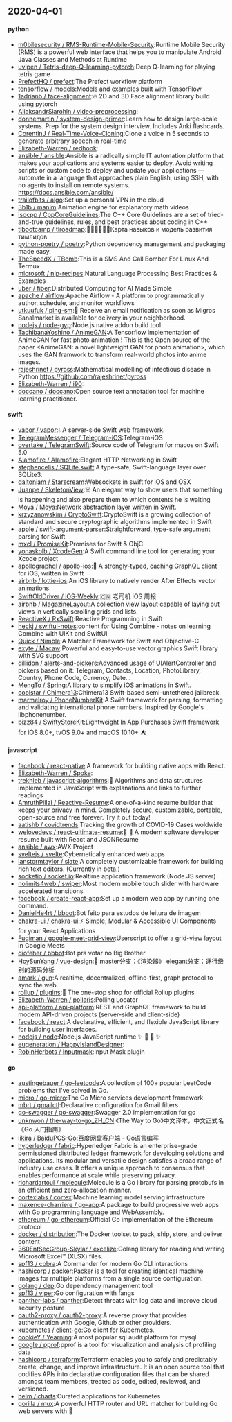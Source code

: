 ## 2020-04-01

#### python
* [m0bilesecurity / RMS-Runtime-Mobile-Security](https://github.com/m0bilesecurity/RMS-Runtime-Mobile-Security):Runtime Mobile Security (RMS) is a powerful web interface that helps you to manipulate Android Java Classes and Methods at Runtime
* [uvipen / Tetris-deep-Q-learning-pytorch](https://github.com/uvipen/Tetris-deep-Q-learning-pytorch):Deep Q-learning for playing tetris game
* [PrefectHQ / prefect](https://github.com/PrefectHQ/prefect):The Prefect workflow platform
* [tensorflow / models](https://github.com/tensorflow/models):Models and examples built with TensorFlow
* [1adrianb / face-alignment](https://github.com/1adrianb/face-alignment):🔥
2D and 3D Face alignment library build using pytorch
* [AliaksandrSiarohin / video-preprocessing](https://github.com/AliaksandrSiarohin/video-preprocessing):
* [donnemartin / system-design-primer](https://github.com/donnemartin/system-design-primer):Learn how to design large-scale systems. Prep for the system design interview. Includes Anki flashcards.
* [CorentinJ / Real-Time-Voice-Cloning](https://github.com/CorentinJ/Real-Time-Voice-Cloning):Clone a voice in 5 seconds to generate arbitrary speech in real-time
* [Elizabeth-Warren / redhook](https://github.com/Elizabeth-Warren/redhook):
* [ansible / ansible](https://github.com/ansible/ansible):Ansible is a radically simple IT automation platform that makes your applications and systems easier to deploy. Avoid writing scripts or custom code to deploy and update your applications — automate in a language that approaches plain English, using SSH, with no agents to install on remote systems. https://docs.ansible.com/ansible/
* [trailofbits / algo](https://github.com/trailofbits/algo):Set up a personal VPN in the cloud
* [3b1b / manim](https://github.com/3b1b/manim):Animation engine for explanatory math videos
* [isocpp / CppCoreGuidelines](https://github.com/isocpp/CppCoreGuidelines):The C++ Core Guidelines are a set of tried-and-true guidelines, rules, and best practices about coding in C++
* [tlbootcamp / tlroadmap](https://github.com/tlbootcamp/tlroadmap):👩🏼‍💻👨🏻‍💻Карта навыков и модель развития тимлидов
* [python-poetry / poetry](https://github.com/python-poetry/poetry):Python dependency management and packaging made easy.
* [TheSpeedX / TBomb](https://github.com/TheSpeedX/TBomb):This is a SMS And Call Bomber For Linux And Termux
* [microsoft / nlp-recipes](https://github.com/microsoft/nlp-recipes):Natural Language Processing Best Practices & Examples
* [uber / fiber](https://github.com/uber/fiber):Distributed Computing for AI Made Simple
* [apache / airflow](https://github.com/apache/airflow):Apache Airflow - A platform to programmatically author, schedule, and monitor workflows
* [utkuufuk / ping-sm](https://github.com/utkuufuk/ping-sm):🍎
Receive an email notification as soon as Migros Sanalmarket is available for delivery in your neighborhood.
* [nodejs / node-gyp](https://github.com/nodejs/node-gyp):Node.js native addon build tool
* [TachibanaYoshino / AnimeGAN](https://github.com/TachibanaYoshino/AnimeGAN):A Tensorflow implementation of AnimeGAN for fast photo animation ! This is the Open source of the paper <AnimeGAN: a novel lightweight GAN for photo animation>, which uses the GAN framwork to transform real-world photos into anime images.
* [rajeshrinet / pyross](https://github.com/rajeshrinet/pyross):Mathematical modelling of infectious disease in Python https://github.com/rajeshrinet/pyross
* [Elizabeth-Warren / i90](https://github.com/Elizabeth-Warren/i90):
* [doccano / doccano](https://github.com/doccano/doccano):Open source text annotation tool for machine learning practitioner.

#### swift
* [vapor / vapor](https://github.com/vapor/vapor):💧
A server-side Swift web framework.
* [TelegramMessenger / Telegram-iOS](https://github.com/TelegramMessenger/Telegram-iOS):Telegram-iOS
* [overtake / TelegramSwift](https://github.com/overtake/TelegramSwift):Source code of Telegram for macos on Swift 5.0
* [Alamofire / Alamofire](https://github.com/Alamofire/Alamofire):Elegant HTTP Networking in Swift
* [stephencelis / SQLite.swift](https://github.com/stephencelis/SQLite.swift):A type-safe, Swift-language layer over SQLite3.
* [daltoniam / Starscream](https://github.com/daltoniam/Starscream):Websockets in swift for iOS and OSX
* [Juanpe / SkeletonView](https://github.com/Juanpe/SkeletonView):☠️
An elegant way to show users that something is happening and also prepare them to which contents he is waiting
* [Moya / Moya](https://github.com/Moya/Moya):Network abstraction layer written in Swift.
* [krzyzanowskim / CryptoSwift](https://github.com/krzyzanowskim/CryptoSwift):CryptoSwift is a growing collection of standard and secure cryptographic algorithms implemented in Swift
* [apple / swift-argument-parser](https://github.com/apple/swift-argument-parser):Straightforward, type-safe argument parsing for Swift
* [mxcl / PromiseKit](https://github.com/mxcl/PromiseKit):Promises for Swift & ObjC.
* [yonaskolb / XcodeGen](https://github.com/yonaskolb/XcodeGen):A Swift command line tool for generating your Xcode project
* [apollographql / apollo-ios](https://github.com/apollographql/apollo-ios):📱
A strongly-typed, caching GraphQL client for iOS, written in Swift
* [airbnb / lottie-ios](https://github.com/airbnb/lottie-ios):An iOS library to natively render After Effects vector animations
* [SwiftOldDriver / iOS-Weekly](https://github.com/SwiftOldDriver/iOS-Weekly):🇨🇳
老司机 iOS 周报
* [airbnb / MagazineLayout](https://github.com/airbnb/MagazineLayout):A collection view layout capable of laying out views in vertically scrolling grids and lists.
* [ReactiveX / RxSwift](https://github.com/ReactiveX/RxSwift):Reactive Programming in Swift
* [heckj / swiftui-notes](https://github.com/heckj/swiftui-notes):content for Using Combine - notes on learning Combine with UIKit and SwiftUI
* [Quick / Nimble](https://github.com/Quick/Nimble):A Matcher Framework for Swift and Objective-C
* [exyte / Macaw](https://github.com/exyte/Macaw):Powerful and easy-to-use vector graphics Swift library with SVG support
* [dillidon / alerts-and-pickers](https://github.com/dillidon/alerts-and-pickers):Advanced usage of UIAlertController and pickers based on it: Telegram, Contacts, Location, PhotoLibrary, Country, Phone Code, Currency, Date...
* [MengTo / Spring](https://github.com/MengTo/Spring):A library to simplify iOS animations in Swift.
* [coolstar / Chimera13](https://github.com/coolstar/Chimera13):Chimera13 Swift-based semi-untethered jailbreak
* [marmelroy / PhoneNumberKit](https://github.com/marmelroy/PhoneNumberKit):A Swift framework for parsing, formatting and validating international phone numbers. Inspired by Google's libphonenumber.
* [bizz84 / SwiftyStoreKit](https://github.com/bizz84/SwiftyStoreKit):Lightweight In App Purchases Swift framework for iOS 8.0+, tvOS 9.0+ and macOS 10.10+ ⛺

#### javascript
* [facebook / react-native](https://github.com/facebook/react-native):A framework for building native apps with React.
* [Elizabeth-Warren / Spoke](https://github.com/Elizabeth-Warren/Spoke):
* [trekhleb / javascript-algorithms](https://github.com/trekhleb/javascript-algorithms):📝
Algorithms and data structures implemented in JavaScript with explanations and links to further readings
* [AmruthPillai / Reactive-Resume](https://github.com/AmruthPillai/Reactive-Resume):A one-of-a-kind resume builder that keeps your privacy in mind. Completely secure, customizable, portable, open-source and free forever. Try it out today!
* [aatishb / covidtrends](https://github.com/aatishb/covidtrends):Tracking the growth of COVID-19 Cases woldwide
* [welovedevs / react-ultimate-resume](https://github.com/welovedevs/react-ultimate-resume):💼
🎨
A modern software developer resume built with React and JSONResume
* [ansible / awx](https://github.com/ansible/awx):AWX Project
* [sveltejs / svelte](https://github.com/sveltejs/svelte):Cybernetically enhanced web apps
* [ianstormtaylor / slate](https://github.com/ianstormtaylor/slate):A completely customizable framework for building rich text editors. (Currently in beta.)
* [socketio / socket.io](https://github.com/socketio/socket.io):Realtime application framework (Node.JS server)
* [nolimits4web / swiper](https://github.com/nolimits4web/swiper):Most modern mobile touch slider with hardware accelerated transitions
* [facebook / create-react-app](https://github.com/facebook/create-react-app):Set up a modern web app by running one command.
* [DanielHe4rt / bbbot](https://github.com/DanielHe4rt/bbbot):Bot feito para estudos de leitura de imagem
* [chakra-ui / chakra-ui](https://github.com/chakra-ui/chakra-ui):⚡️
Simple, Modular & Accessible UI Components for your React Applications
* [Fugiman / google-meet-grid-view](https://github.com/Fugiman/google-meet-grid-view):Userscript to offer a grid-view layout in Google Meets
* [diofeher / bbbot](https://github.com/diofeher/bbbot):Bot pra votar no Big Brother
* [HcySunYang / vue-design](https://github.com/HcySunYang/vue-design):📖
master分支：《渲染器》 elegant分支：逐行级别的源码分析
* [amark / gun](https://github.com/amark/gun):A realtime, decentralized, offline-first, graph protocol to sync the web.
* [rollup / plugins](https://github.com/rollup/plugins):🍣
The one-stop shop for official Rollup plugins
* [Elizabeth-Warren / pollaris](https://github.com/Elizabeth-Warren/pollaris):Polling Locator
* [api-platform / api-platform](https://github.com/api-platform/api-platform):REST and GraphQL framework to build modern API-driven projects (server-side and client-side)
* [facebook / react](https://github.com/facebook/react):A declarative, efficient, and flexible JavaScript library for building user interfaces.
* [nodejs / node](https://github.com/nodejs/node):Node.js JavaScript runtime
✨
🐢
🚀
✨
* [eugeneration / HappyIslandDesigner](https://github.com/eugeneration/HappyIslandDesigner):
* [RobinHerbots / Inputmask](https://github.com/RobinHerbots/Inputmask):Input Mask plugin

#### go
* [austingebauer / go-leetcode](https://github.com/austingebauer/go-leetcode):A collection of 100+ popular LeetCode problems that I've solved in Go.
* [micro / go-micro](https://github.com/micro/go-micro):The Go Micro services development framework
* [mbrt / gmailctl](https://github.com/mbrt/gmailctl):Declarative configuration for Gmail filters
* [go-swagger / go-swagger](https://github.com/go-swagger/go-swagger):Swagger 2.0 implementation for go
* [unknwon / the-way-to-go_ZH_CN](https://github.com/unknwon/the-way-to-go_ZH_CN):《The Way to Go》中文译本，中文正式名《Go 入门指南》
* [iikira / BaiduPCS-Go](https://github.com/iikira/BaiduPCS-Go):百度网盘客户端 - Go语言编写
* [hyperledger / fabric](https://github.com/hyperledger/fabric):Hyperledger Fabric is an enterprise-grade permissioned distributed ledger framework for developing solutions and applications. Its modular and versatile design satisfies a broad range of industry use cases. It offers a unique approach to consensus that enables performance at scale while preserving privacy.
* [richardartoul / molecule](https://github.com/richardartoul/molecule):Molecule is a Go library for parsing protobufs in an efficient and zero-allocation manner.
* [cortexlabs / cortex](https://github.com/cortexlabs/cortex):Machine learning model serving infrastructure
* [maxence-charriere / go-app](https://github.com/maxence-charriere/go-app):A package to build progressive web apps with Go programming language and WebAssembly.
* [ethereum / go-ethereum](https://github.com/ethereum/go-ethereum):Official Go implementation of the Ethereum protocol
* [docker / distribution](https://github.com/docker/distribution):The Docker toolset to pack, ship, store, and deliver content
* [360EntSecGroup-Skylar / excelize](https://github.com/360EntSecGroup-Skylar/excelize):Golang library for reading and writing Microsoft Excel™ (XLSX) files.
* [spf13 / cobra](https://github.com/spf13/cobra):A Commander for modern Go CLI interactions
* [hashicorp / packer](https://github.com/hashicorp/packer):Packer is a tool for creating identical machine images for multiple platforms from a single source configuration.
* [golang / dep](https://github.com/golang/dep):Go dependency management tool
* [spf13 / viper](https://github.com/spf13/viper):Go configuration with fangs
* [panther-labs / panther](https://github.com/panther-labs/panther):Detect threats with log data and improve cloud security posture
* [oauth2-proxy / oauth2-proxy](https://github.com/oauth2-proxy/oauth2-proxy):A reverse proxy that provides authentication with Google, Github or other providers.
* [kubernetes / client-go](https://github.com/kubernetes/client-go):Go client for Kubernetes.
* [cookieY / Yearning](https://github.com/cookieY/Yearning):A most popular sql audit platform for mysql
* [google / pprof](https://github.com/google/pprof):pprof is a tool for visualization and analysis of profiling data
* [hashicorp / terraform](https://github.com/hashicorp/terraform):Terraform enables you to safely and predictably create, change, and improve infrastructure. It is an open source tool that codifies APIs into declarative configuration files that can be shared amongst team members, treated as code, edited, reviewed, and versioned.
* [helm / charts](https://github.com/helm/charts):Curated applications for Kubernetes
* [gorilla / mux](https://github.com/gorilla/mux):A powerful HTTP router and URL matcher for building Go web servers with
🦍
